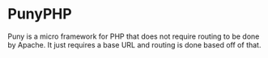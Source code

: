 # PunyPHP
Puny is a micro framework for PHP that does not require routing to be done by Apache. It just requires a base URL and routing is done based off of that.
